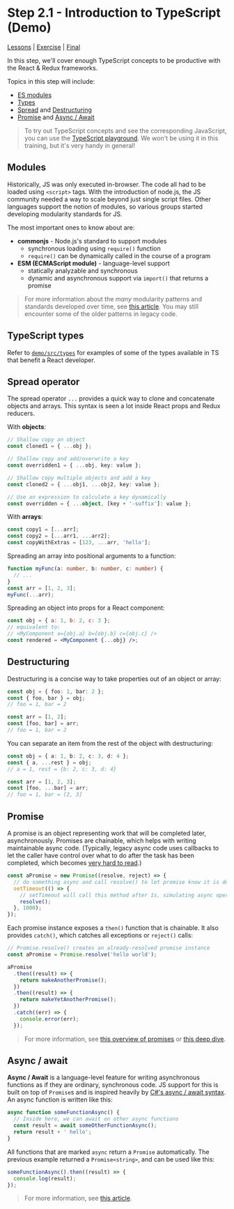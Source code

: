 # Step 2.1 - Introduction to TypeScript (Demo)

[Lessons](../../) | [Exercise](../exercise/) | [Final](../final/)

In this step, we'll cover enough TypeScript concepts to be productive with the React & Redux frameworks.

Topics in this step will include:

- [ES modules](#modules)
- [Types](#typescript-types)
- [Spread](#spread-operator) and [Destructuring](#destructuring)
- [Promise](#promise) and [Async / Await](#async--await)

> To try out TypeScript concepts and see the corresponding JavaScript, you can use the [TypeScript playground](http://www.typescriptlang.org/play/index.html). We won't be using it in this training, but it's very handy in general!

## Modules

Historically, JS was only executed in-browser. The code all had to be loaded using `<script>` tags. With the introduction of node.js, the JS community needed a way to scale beyond just single script files. Other languages support the notion of modules, so various groups started developing modularity standards for JS.

The most important ones to know about are:

- **commonjs** - Node.js's standard to support modules
  - synchronous loading using `require()` function
  - `require()` can be dynamically called in the course of a program
- **ESM (ECMAScript module)** - language-level support
  - statically analyzable and synchronous
  - dynamic and asynchronous support via `import()` that returns a promise

> For more information about the _many_ modularity patterns and standards developed over time, see [this article](https://medium.freecodecamp.org/javascript-modules-a-beginner-s-guide-783f7d7a5fcc). You may still encounter some of the older patterns in legacy code.

## TypeScript types

Refer to [`demo/src/types`](./src/types/index.ts) for examples of some of the types available in TS that benefit a React developer.

## Spread operator

The spread operator `...` provides a quick way to clone and concatenate objects and arrays. This syntax is seen a lot inside React props and Redux reducers.

With **objects**:

```ts
// Shallow copy an object
const cloned1 = { ...obj };

// Shallow copy and add/overwrite a key
const overridden1 = { ...obj, key: value };

// Shallow copy multiple objects and add a key
const cloned2 = { ...obj1, ...obj2, key: value };

// Use an expression to calculate a key dynamically
const overridden = { ...object, [key + '-suffix']: value };
```

With **arrays**:

```ts
const copy1 = [...arr];
const copy2 = [...arr1, ...arr2];
const copyWithExtras = [123, ...arr, 'hello'];
```

Spreading an array into positional arguments to a function:

```ts
function myFunc(a: number, b: number, c: number) {
  // ...
}
const arr = [1, 2, 3];
myFunc(...arr);
```

Spreading an object into props for a React component:

```jsx
const obj = { a: 1, b: 2, c: 3 };
// equivalent to:
// <MyComponent a={obj.a} b={obj.b} c={obj.c} />
const rendered = <MyComponent {...obj} />;
```

## Destructuring

Destructuring is a concise way to take properties out of an object or array:

```ts
const obj = { foo: 1, bar: 2 };
const { foo, bar } = obj;
// foo = 1, bar = 2

const arr = [1, 2];
const [foo, bar] = arr;
// foo = 1, bar = 2
```

You can separate an item from the rest of the object with destructuring:

```ts
const obj = { a: 1, b: 2, c: 3, d: 4 };
const { a, ...rest } = obj;
// a = 1, rest = {b: 2, c: 3, d: 4}

const arr = [1, 2, 3];
const [foo, ...bar] = arr;
// foo = 1, bar = [2, 3]
```

## Promise

A promise is an object representing work that will be completed later, asynchronously. Promises are chainable, which helps with writing maintainable async code. (Typically, legacy async code uses callbacks to let the caller have control over what to do after the task has been completed, which becomes [very hard to read](http://callbackhell.com/).)

```ts
const aPromise = new Promise((resolve, reject) => {
  // do something async and call resolve() to let promise know it is done
  setTimeout(() => {
    // setTimeout will call this method after 1s, simulating async operation like network calls
    resolve();
  }, 1000);
});
```

Each promise instance exposes a `then()` function that is chainable. It also provides `catch()`, which catches all exceptions or `reject()` calls:

```ts
// Promise.resolve() creates an already-resolved promise instance
const aPromise = Promise.resolve('hello world');

aPromise
  .then((result) => {
    return makeAnotherPromise();
  })
  .then((result) => {
    return makeYetAnotherPromise();
  })
  .catch((err) => {
    console.error(err);
  });
```

> For more information, see [this overview of promises](https://developer.mozilla.org/en-US/docs/Web/JavaScript/Guide/Using_promises) or [this deep dive](https://web.dev/promises).

## Async / await

**Async / Await** is a language-level feature for writing asynchronous functions as if they are ordinary, synchronous code. JS support for this is built on top of `Promise`s and is inspired heavily by [C#'s async / await syntax](https://docs.microsoft.com/en-us/dotnet/csharp/programming-guide/concepts/async). An async function is written like this:

```ts
async function someFunctionAsync() {
  // Inside here, we can await on other async functions
  const result = await someOtherFunctionAsync();
  return result + ' hello';
}
```

All functions that are marked `async` return a `Promise` automatically. The previous example returned a `Promise<string>`, and can be used like this:

```ts
someFunctionAsync().then((result) => {
  console.log(result);
});
```

> For more information, see [this article](https://developer.mozilla.org/en-US/docs/Web/JavaScript/Reference/Statements/async_function).
